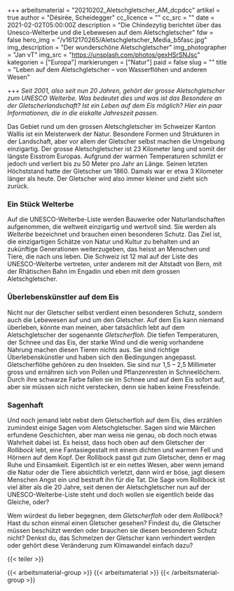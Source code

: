+++
arbeitsmaterial = "20210202_Aletschgletscher_AM_dcpdcc"
artikel = true
author = "Désirée, Scheidegger"
cc_licence = ""
cc_src = ""
date = 2021-02-02T05:00:00Z
description = "Die Chindezytig berichtet über das Unesco-Welterbe und die Lebewesen auf dem Aletschgletscher"
fdw = false
hero_img = "/v1612170265/Aletschgletscher_Media_b5fasc.jpg"
img_description = "Der wunderschöne Aletschgletscher"
img_photographer = "Jan vT"
img_src = "https://unsplash.com/photos/gexHSrSNJsc"
kategorien = ["Europa"]
markierungen = ["Natur"]
paid = false
slug = ""
title = "Leben auf dem Aletschgletscher – von Wasserflöhen und anderen Wesen"

+++
_Seit 2001, also seit nun 20 Jahren, gehört der grosse Aletschgletscher zum UNESCO Welterbe. Was bedeutet dies und was ist das Besondere an der Gletscherlandschaft? Ist ein Leben auf dem Eis möglich? Hier ein paar Informationen, die in die eiskalte Jahreszeit passen._

Das Gebiet rund um den grossen Aletschgletscher im Schweizer Kanton Wallis ist ein Meisterwerk der Natur. Besondere Formen und Strukturen in der Landschaft, aber vor allem der Gletscher selbst machen die Umgebung einzigartig. Der grosse Aletschgletscher ist 23 Kilometer lang und somit der längste Eisstrom Europas. Aufgrund der warmen Temperaturen schmilzt er jedoch und verliert bis zu 50 Meter pro Jahr an Länge. Seinen letzten Höchststand hatte der Gletscher um 1860. Damals war er etwa 3 Kilometer länger als heute. Der Gletscher wird also immer kleiner und zieht sich zurück.

### Ein Stück Welterbe

Auf die UNESCO-Welterbe-Liste werden Bauwerke oder Naturlandschaften aufgenommen, die weltweit einzigartig und wertvoll sind. Sie werden als _Welterbe_ bezeichnet und brauchen einen besonderen Schutz. Das Ziel ist, die einzigartigen Schätze von Natur und Kultur zu behalten und an zukünftige Generationen weiterzugeben, das heisst an Menschen und Tiere, die nach uns leben. Die Schweiz ist 12 mal auf der Liste des UNESCO-Welterbe vertreten, unter anderem mit der Altstadt von Bern, mit der Rhätischen Bahn im Engadin und eben mit dem grossen Aletschgletscher.

### Überlebenskünstler auf dem Eis

Nicht nur der Gletscher selbst verdient einen besonderen Schutz, sondern auch die Lebewesen auf und um den Gletscher. Auf dem Eis kann niemand überleben, könnte man meinen, aber tatsächlich lebt auf dem Aletschgletscher der sogenannte _Gletscherfloh_. Die tiefen Temperaturen, der Schnee und das Eis, der starke Wind und die wenig vorhandene Nahrung machen diesen Tieren nichts aus. Sie sind richtige Überlebenskünstler und haben sich den Bedingungen angepasst. Gletscherflöhe gehören zu den Insekten. Sie sind nur 1,5 – 2,5 Millimeter gross und ernähren sich von Pollen und Pflanzenresten in Schneelöchern. Durch ihre schwarze Farbe fallen sie im Schnee und auf dem Eis sofort auf, aber sie müssen sich nicht verstecken, denn sie haben keine Fressfeinde.

### Sagenhaft

Und noch jemand lebt nebst dem Gletscherfloh auf dem Eis, dies erzählen zumindest einige Sagen vom Aletschgletscher. Sagen sind wie Märchen erfundene Geschichten, aber man weiss nie genau, ob doch noch etwas Wahrheit dabei ist. Es heisst, dass hoch oben auf dem Gletscher der _Rollibock_ lebt, eine Fantasiegestalt mit einem dichten und warmen Fell und Hörnern auf dem Kopf. Der Rollibock passt gut zum Gletscher, denn er mag Ruhe und Einsamkeit. Eigentlich ist er ein nettes Wesen, aber wenn jemand die Natur oder die Tiere absichtlich verletzt, dann wird er böse, jagt diesem Menschen Angst ein und bestraft ihn für die Tat. Die Sage vom Rollibock ist viel älter als die 20 Jahre, seit denen der Aletschgletscher nun auf der UNESCO-Welterbe-Liste steht und doch wollen sie eigentlich beide das Gleiche, oder?

Wem würdest du lieber begegnen, dem _Gletscherfloh_ oder dem _Rollibock_? Hast du schon einmal einen Gletscher gesehen? Findest du, die Gletscher müssen beschützt werden oder brauchen sie diesen besonderen Schutz nicht? Denkst du, das Schmelzen der Gletscher kann verhindert werden oder gehört diese Veränderung zum Klimawandel einfach dazu?

{{< teiler >}}

{{< arbeitsmaterial-group >}}
{{< arbeitsmaterial >}}
{{< /arbeitsmaterial-group >}}